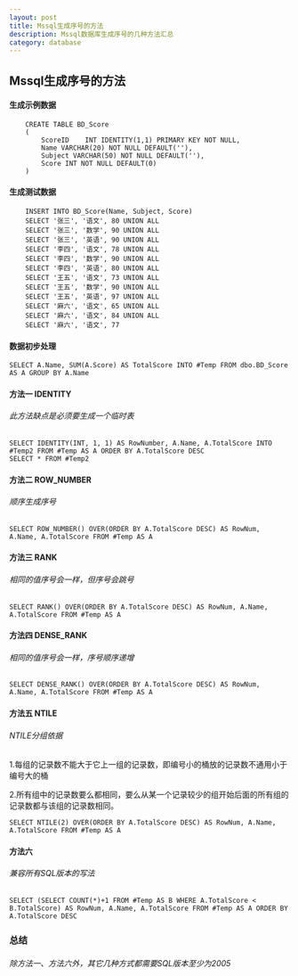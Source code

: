 ```yaml
---
layout: post
title: Mssql生成序号的方法
description: Mssql数据库生成序号的几种方法汇总
category: database
---
```


## Mssql生成序号的方法
 #### 生成示例数据  

        CREATE TABLE BD_Score
        (
            ScoreID    INT IDENTITY(1,1) PRIMARY KEY NOT NULL,
            Name VARCHAR(20) NOT NULL DEFAULT(''),
            Subject VARCHAR(50) NOT NULL DEFAULT(''),
            Score INT NOT NULL DEFAULT(0)
        )

#### 生成测试数据  

        INSERT INTO BD_Score(Name, Subject, Score)
        SELECT '张三', '语文', 80 UNION ALL
        SELECT '张三', '数学', 90 UNION ALL
        SELECT '张三', '英语', 90 UNION ALL
        SELECT '李四', '语文', 78 UNION ALL
        SELECT '李四', '数学', 90 UNION ALL
        SELECT '李四', '英语', 80 UNION ALL
        SELECT '王五', '语文', 73 UNION ALL
        SELECT '王五', '数学', 90 UNION ALL
        SELECT '王五', '英语', 97 UNION ALL
        SELECT '麻六', '语文', 65 UNION ALL
        SELECT '麻六', '语文', 84 UNION ALL
        SELECT '麻六', '语文', 77

#### 数据初步处理  

    SELECT A.Name, SUM(A.Score) AS TotalScore INTO #Temp FROM dbo.BD_Score AS A GROUP BY A.Name

#### 方法一 IDENTITY
###### 此方法缺点是必须要生成一个临时表  

    SELECT IDENTITY(INT, 1, 1) AS RowNumber, A.Name, A.TotalScore INTO #Temp2 FROM #Temp AS A ORDER BY A.TotalScore DESC
    SELECT * FROM #Temp2

#### 方法二 ROW_NUMBER
###### 顺序生成序号  

    SELECT ROW_NUMBER() OVER(ORDER BY A.TotalScore DESC) AS RowNum, A.Name, A.TotalScore FROM #Temp AS A

#### 方法三 RANK
###### 相同的值序号会一样，但序号会跳号  

    SELECT RANK() OVER(ORDER BY A.TotalScore DESC) AS RowNum, A.Name, A.TotalScore FROM #Temp AS A

#### 方法四 DENSE_RANK
###### 相同的值序号会一样，序号顺序递增  

    SELECT DENSE_RANK() OVER(ORDER BY A.TotalScore DESC) AS RowNum, A.Name, A.TotalScore FROM #Temp AS A

#### 方法五 NTILE
###### NTILE分组依据  

1.每组的记录数不能大于它上一组的记录数，即编号小的桶放的记录数不通用小于编号大的桶  

2.所有组中的记录数要么都相同，要么从某一个记录较少的组开始后面的所有组的记录数都与该组的记录数相同。
    
    SELECT NTILE(2) OVER(ORDER BY A.TotalScore DESC) AS RowNum, A.Name, A.TotalScore FROM #Temp AS A

#### 方法六 
###### 兼容所有SQL版本的写法  

    SELECT (SELECT COUNT(*)+1 FROM #Temp AS B WHERE A.TotalScore < B.TotalScore) AS RowNum, A.Name, A.TotalScore FROM #Temp AS A ORDER BY A.TotalScore DESC

### 总结
###### 除方法一、方法六外，其它几种方式都需要SQL版本至少为2005

